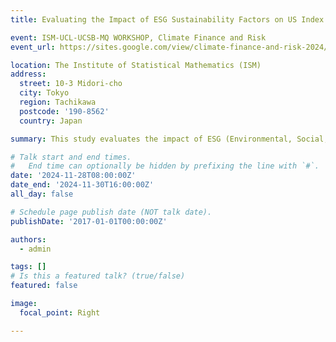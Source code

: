```yaml
---
title: Evaluating the Impact of ESG Sustainability Factors on US Index Returns 

event: ISM-UCL-UCSB-MQ WORKSHOP, Climate Finance and Risk
event_url: https://sites.google.com/view/climate-finance-and-risk-2024/home

location: The Institute of Statistical Mathematics (ISM)
address:
  street: 10-3 Midori-cho
  city: Tokyo
  region: Tachikawa
  postcode: '190-8562'
  country: Japan 

summary: This study evaluates the impact of ESG (Environmental, Social, and Governance) sustainability factors on U.S. equity indices using various factor models. The analysis focuses on Morningstar's U.S. market and sustainability indices from 2013 to 2022, excluding the COVID-19 period. The study employs three types of models: a standard factor model, a time series factor model, and a functional factor model. The standard factor model assesses the instantaneous effect of ESG factors on index returns, revealing that sustainability indices effectively mitigate ESG-related risks, while traditional U.S. indices are more sensitive to these factors. The time series factor model investigates the time-lagging effects of ESG factors, showing that sustainability indices exhibit a stronger correlation with ESG factors over time, especially in the short term. Finally, the functional factor model explores the dynamic and cumulative effects of ESG factors, highlighting their significant impact on sustainability indices compared to traditional indices.

# Talk start and end times.
#   End time can optionally be hidden by prefixing the line with `#`.
date: '2024-11-28T08:00:00Z'
date_end: '2024-11-30T16:00:00Z'
all_day: false

# Schedule page publish date (NOT talk date).
publishDate: '2017-01-01T00:00:00Z'

authors:
  - admin

tags: []
# Is this a featured talk? (true/false)
featured: false

image:
  focal_point: Right

---
```

